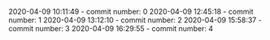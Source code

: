 2020-04-09 10:11:49 - commit number: 0
2020-04-09 12:45:18 - commit number: 1
2020-04-09 13:12:10 - commit number: 2
2020-04-09 15:58:37 - commit number: 3
2020-04-09 16:29:55 - commit number: 4
